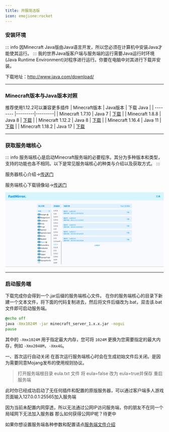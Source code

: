 ```yaml
---
title: 开服简洁版
icon: emojione:rocket
---
```

### **安装环境**
::: info
因Minecraft Java版由Java语言开发，所以您必须在计算机中安装Java才能使其运行。
:::
我的世界Java版客户端与服务端的运行需要Java运行时环境(Java Runtime Environment)对程序进行运行。你要在电脑中对其进行下载并安装。

下载地址：http://www.java.com/download/

---
### **Minecraft版本与Java版本对照**
推荐使用1.12.2可以兼容更多插件
| Minecraft版本    | Java版本  | 下载 Java |
| -------- |---------|---------|
| Minecraft 1.7.10 | Java 7  | [下载](https://www.oracle.com/java/technologies/javase/javase7-archive-downloads.html)  |
| Minecraft 1.8.8 | Java 8  | [下载](https://www.oracle.com/java/technologies/javase/javase8-archive-downloads.html)   |
| Minecraft 1.12.2 | Java 8  | [下载](https://www.oracle.com/java/technologies/javase/javase8-archive-downloads.html)   |
| Minecraft 1.16.4 | Java 11 | [下载](https://www.oracle.com/java/technologies/javase/jdk11-archive-downloads.html)   |
| Minecraft 1.18.2 | Java 17 | [下载](https://www.oracle.com/java/technologies/javase/jdk17-archive-downloads.html)

---

### **获取服务端核心**
::: info
服务端核心是启动Minecraft服务端的必要程序。其分为多种版本和类型，支持的功能也各不相同。以下是常见服务端核心的种类与介绍以及获取方式。
:::

服务器核心介绍->[传送门](/open-server/n1.md)

服务端核心下载镜像站->[传送门](https://www.fastmirror.net/#/download/Paper?coreVersion=1.12.2)

![](static/a3.png)

---

### **启动服务端**
下载完成你会得到一个.jar后缀的服务端核心文件。
在你的服务端核心的目录下新建一个文本文件，将下面的代码复制进去，然后将文件后缀改为.bat，双击该.bat文件即可启动服务端。

```cmd
@echo off
java -Xmx1024M -jar minecraft_server_1.x.x.jar -nogui
pause
```
其中的 ```-Xmx1024M``` 用于指定最大内存，您可将 ```1024M``` 更换为您需要指定的最大内存，例如 ```-Xmx2048M```，```-Xmx4G```。   

一、首次运行自动关闭
在首次运行服务端核心时会在生成初始文件后关闭。是因为需要同意Mojang发布的使用规则协议。

> 打开服务端根目录 eula.txt 文件
> 将 eula=false 改为 eula=true并保存
> 重启服务端

此时你已经成功启动了无任何插件和配置的原版服务器，可以通过客户端多人游戏页面输入127.0.0.1:25565加入服务端

因为当前未配置内网穿透，所以无法通过公网IP访问服务端，你的朋友不在同一个局域网下无法加入服务器
那么如何获得公网IP呢？待更中

如果你想设置服务端各种参数和配置请点[服务端文件介绍]()







